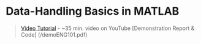 # Data-Handling Basics in MATLAB

> [Video Tutorial](https://www.youtube.com/watch?v=llQUDrlVVE8) - ~35 min. video on YouTube 
> [Demonstration Report & Code] (/demoENG101.pdf) 
